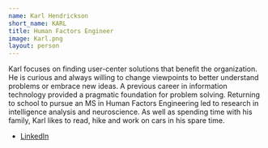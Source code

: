 ```yaml
---
name: Karl Hendrickson
short_name: KARL
title: Human Factors Engineer
image: Karl.png
layout: person
---
```

Karl focuses on finding user-center solutions that benefit the organization. He is curious and always willing to change viewpoints to better understand problems or embrace new ideas. A previous career in information technology provided a pragmatic foundation for problem solving. Returning to school to pursue an MS in Human Factors Engineering led to research in intelligence analysis and neuroscience. As well as spending time with his family, Karl likes to read, hike and work on cars in his spare time.

* [LinkedIn](https://www.linkedin.com/in/karl-hendrickson-3463112b)
